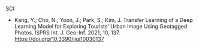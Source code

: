 SCI
- Kang, Y.; Cho, N.; Yoon, J.; Park, S.; Kim, J. Transfer Learning of a Deep Learning Model for Exploring Tourists’ Urban Image Using Geotagged Photos. ISPRS Int. J. Geo-Inf. 2021, 10, 137. https://doi.org/10.3390/ijgi10030137
